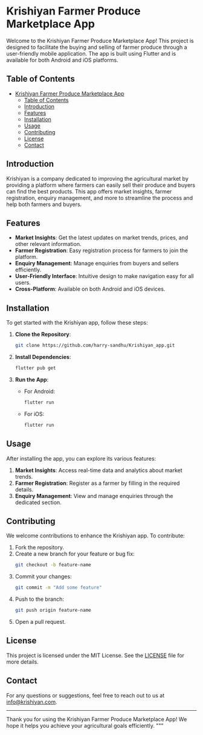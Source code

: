 # Krishiyan Farmer Produce Marketplace App

Welcome to the Krishiyan Farmer Produce Marketplace App! This project is designed to facilitate the buying and selling of farmer produce through a user-friendly mobile application. The app is built using Flutter and is available for both Android and iOS platforms.

## Table of Contents

- [Krishiyan Farmer Produce Marketplace App](#krishiyan-farmer-produce-marketplace-app)
  - [Table of Contents](#table-of-contents)
  - [Introduction](#introduction)
  - [Features](#features)
  - [Installation](#installation)
  - [Usage](#usage)
  - [Contributing](#contributing)
  - [License](#license)
  - [Contact](#contact)

## Introduction

Krishiyan is a company dedicated to improving the agricultural market by providing a platform where farmers can easily sell their produce and buyers can find the best products. This app offers market insights, farmer registration, enquiry management, and more to streamline the process and help both farmers and buyers.

## Features

- **Market Insights**: Get the latest updates on market trends, prices, and other relevant information.
- **Farmer Registration**: Easy registration process for farmers to join the platform.
- **Enquiry Management**: Manage enquiries from buyers and sellers efficiently.
- **User-Friendly Interface**: Intuitive design to make navigation easy for all users.
- **Cross-Platform**: Available on both Android and iOS devices.

## Installation

To get started with the Krishiyan app, follow these steps:

1. **Clone the Repository**:

   ```bash
   git clone https://github.com/harry-sandhu/Krishiyan_app.git

   ```

2. **Install Dependencies**:

   ```bash
   flutter pub get
   ```

3. **Run the App**:
   - For Android:
     ```bash
     flutter run
     ```
   - For iOS:
     ```bash
     flutter run
     ```

## Usage

After installing the app, you can explore its various features:

1. **Market Insights**: Access real-time data and analytics about market trends.
2. **Farmer Registration**: Register as a farmer by filling in the required details.
3. **Enquiry Management**: View and manage enquiries through the dedicated section.

## Contributing

We welcome contributions to enhance the Krishiyan app. To contribute:

1. Fork the repository.
2. Create a new branch for your feature or bug fix:
   ```bash
   git checkout -b feature-name
   ```
3. Commit your changes:
   ```bash
   git commit -m "Add some feature"
   ```
4. Push to the branch:
   ```bash
   git push origin feature-name
   ```
5. Open a pull request.

## License

This project is licensed under the MIT License. See the [LICENSE](LICENSE) file for more details.

## Contact

For any questions or suggestions, feel free to reach out to us at info@krishiyan.com.

---

Thank you for using the Krishiyan Farmer Produce Marketplace App! We hope it helps you achieve your agricultural goals efficiently.
"""
